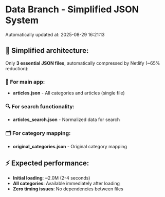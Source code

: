 # Data Branch - Simplified JSON System
Automatically updated at: 2025-08-29 16:21:13

## 🎯 Simplified architecture:
Only **3 essential JSON files**, automatically compressed by Netlify (~65% reduction):

### 📱 For main app:
- **articles.json** - All categories and articles (single file)

### 🔍 For search functionality:
- **articles_search.json** - Normalized data for search

### 🗂️ For category mapping:
- **original_categories.json** - Original category mapping

## ⚡ Expected performance:
- **Initial loading**: ~2.0M (2-4 seconds)
- **All categories**: Available immediately after loading
- **Zero timing issues**: No dependencies between files
